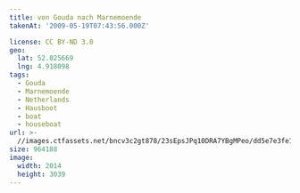 ```yaml
---
title: von Gouda nach Marnemoende
takenAt: '2009-05-19T07:43:56.000Z'

license: CC BY-ND 3.0
geo:
  lat: 52.025669
  lng: 4.918098
tags:
  - Gouda
  - Marnemoende
  - Netherlands
  - Hausboot
  - boat
  - houseboat
url: >-
  //images.ctfassets.net/bncv3c2gt878/23sEpsJPq10DRA7YBgMPeo/dd5e7e3fe17999fd40eba46932065675/von-gouda-nach-marnemoende_4358956044_o
size: 964188
image:
  width: 2014
  height: 3039
---
```

